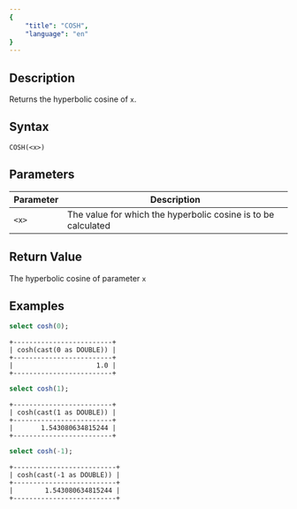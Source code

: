 ```yaml
---
{
    "title": "COSH",
    "language": "en"
}
---
```


## Description

Returns the hyperbolic cosine of `x`.

## Syntax

`COSH(<x>)`

## Parameters

| Parameter | Description |
| -- | -- |
| `<x>` | The value for which the hyperbolic cosine is to be calculated  |

## Return Value

The hyperbolic cosine of parameter `x`

## Examples

```sql
select cosh(0);
```
```text
+-------------------------+
| cosh(cast(0 as DOUBLE)) |
+-------------------------+
|                     1.0 |
+-------------------------+
```

```sql
select cosh(1);
```
```text
+-------------------------+
| cosh(cast(1 as DOUBLE)) |
+-------------------------+
|       1.543080634815244 |
+-------------------------+
```

```sql
select cosh(-1);
```
```text
+--------------------------+
| cosh(cast(-1 as DOUBLE)) |
+--------------------------+
|        1.543080634815244 |
+--------------------------+
```
